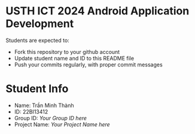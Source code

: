 USTH ICT 2024 Android Application Development
=====================================================

Students are expected to:

* Fork this repository to your github account
* Update student name and ID to this README file
* Push your commits regularly, with proper commit messages

Student Info
=======================

* Name: Trần Minh Thành
* ID: 22BI13412
* Group ID: *Your Group ID here*
* Project Name: *Your Project Name here*
